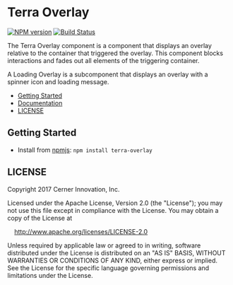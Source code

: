 # Terra Overlay


[![NPM version](https://badgen.net/npm/v/terra-overlay)](https://www.npmjs.org/package/terra-overlay)
[![Build Status](https://badgen.net/travis/cerner/terra-core)](https://travis-ci.org/cerner/terra-core)

The Terra Overlay component is a component that displays an overlay relative to the container that triggered the overlay. This component blocks interactions and fades out all elements of the triggering container.

A Loading Overlay is a subcomponent that displays an overlay with a spinner icon and loading message.

- [Getting Started](#getting-started)
- [Documentation](https://github.com/cerner/terra-core/tree/master/packages/terra-overlay/docs)
- [LICENSE](#license)

## Getting Started

- Install from [npmjs](https://www.npmjs.com): `npm install terra-overlay`

## LICENSE

Copyright 2017 Cerner Innovation, Inc.

Licensed under the Apache License, Version 2.0 (the "License"); you may not use this file except in compliance with the License. You may obtain a copy of the License at

&nbsp;&nbsp;&nbsp;&nbsp;http://www.apache.org/licenses/LICENSE-2.0

Unless required by applicable law or agreed to in writing, software distributed under the License is distributed on an "AS IS" BASIS, WITHOUT WARRANTIES OR CONDITIONS OF ANY KIND, either express or implied. See the License for the specific language governing permissions and limitations under the License.

